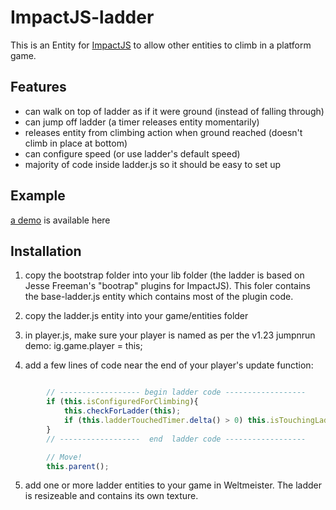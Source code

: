 ImpactJS-ladder
===============

This is an Entity for  [ImpactJS](http://www.impactjs.com) to allow other entities to climb in a platform game.

Features
--------

 * can walk on top of ladder as if it were ground (instead of falling through)
 * can jump off ladder (a timer releases entity momentarily)
 * releases entity from climbing action when ground reached (doesn't climb in place at bottom)
 * can configure speed (or use ladder's default speed)
 * majority of code inside ladder.js so it should be easy to set up


Example
-------
[a demo](http://impactjs.com/forums/private/ladder-entity "Demo")  is available here

Installation
------------
1. copy the bootstrap folder into your lib folder (the ladder is based on Jesse Freeman's "bootrap" plugins for ImpactJS). This foler contains the base-ladder.js entity which contains most of the plugin code.
2. copy the ladder.js entity into your game/entities folder
3. in player.js, make sure your player is named as per the v1.23 jumpnrun demo: ig.game.player = this;


4. add a few lines of code near the end of your player's update function:

``` javascript

		// ------------------ begin ladder code ------------------
		if (this.isConfiguredForClimbing){
			this.checkForLadder(this);
			if (this.ladderTouchedTimer.delta() > 0) this.isTouchingLadder = false; // reset in case player leaves ladder. This allows to walk across/atop ladder
		}
		// ------------------  end  ladder code ------------------

		// Move!
		this.parent();

```

5. add one or more ladder entities to your game in Weltmeister. The ladder is resizeable and contains its own texture.
